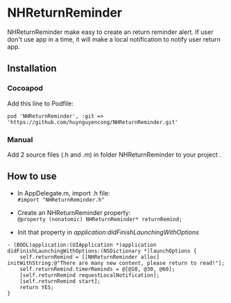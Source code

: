 # NHReturnReminder
NHReturnReminder make easy to create an return reminder alert. If user don't use app in a time, it will make a local notification to notify user return app.

## Installation
### Cocoapod
Add this line to Podfile:  

`pod 'NHReturnReminder', :git => 'https://github.com/huynguyencong/NHReturnReminder.git'`
### Manual
Add 2 source files (.h and .m) in folder NHReturnReminder to your project . 
## How to use
- In AppDelegate.m, import .h file:  
`#import "NHReturnReminder.h"`


- Create an NHReturnReminder property:  
`@property (nonatomic) NHReturnReminder* returnRemind;`


- Init that property in *application:didFinishLaunchingWithOptions*
```
- (BOOL)application:(UIApplication *)application didFinishLaunchingWithOptions:(NSDictionary *)launchOptions {
    self.returnRemind = [[NHReturnReminder alloc] initWithString:@"There are many new content, please return to read!"];
    self.returnRemind.timerReminds = @[@10, @30, @60];
    [self.returnRemind requestLocalNotification];
    [self.returnRemind start];
    return YES;
}
```